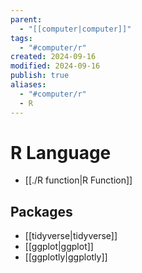 ```yaml
---
parent:
  - "[[computer|computer]]"
tags:
  - "#computer/r"
created: 2024-09-16
modified: 2024-09-16
publish: true
aliases:
  - "#computer/r"
  - R
---
```

# R Language
- [[./R function|R Function]]

## Packages
- [[tidyverse|tidyverse]]
- [[ggplot|ggplot]]
- [[ggplotly|ggplotly]]
